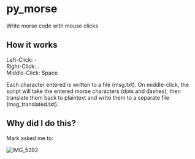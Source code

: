 # py_morse
Write morse code with mouse clicks

## How it works
Left-Click: -  
Right-Click: .  
Middle-Click: Space  

Each character entered is written to a file (msg.txt). On middle-click, the script will take the entered morse characters (dots and dashes), then translate them back to plaintext and write them to a separate file (msg_translated.txt). 

## Why did I do this?
Mark asked me to: 

![IMG_5392](https://user-images.githubusercontent.com/60398449/138316335-da11f78f-390b-45eb-b704-1feee9a1f2c5.jpg)
